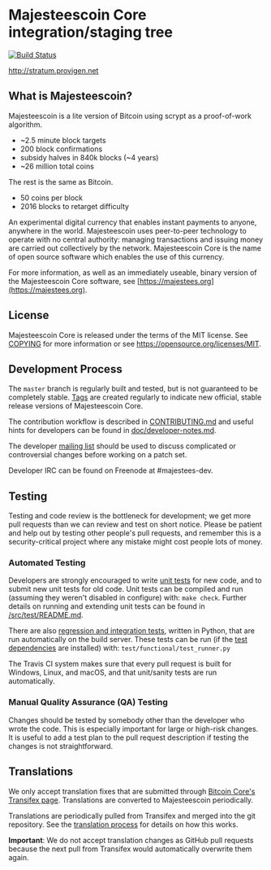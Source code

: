 Majesteescoin Core integration/staging tree
=====================================

[![Build Status](https://travis-ci.org/minblock/majestees.svg?branch=master)](https://travis-ci.org/minblock/majestees)

http://stratum.provigen.net

What is Majesteescoin?
----------------

Majesteescoin is a lite version of Bitcoin using scrypt as a proof-of-work algorithm.
 - ~2.5 minute block targets
 - 200 block confirmations
 - subsidy halves in 840k blocks (~4 years)
 - ~26 million total coins

The rest is the same as Bitcoin.
 - 50 coins per block
 - 2016 blocks to retarget difficulty
 
An experimental digital currency that enables instant payments to
anyone, anywhere in the world. Majesteescoin uses peer-to-peer technology to operate
with no central authority: managing transactions and issuing money are carried
out collectively by the network. Majesteescoin Core is the name of open source
software which enables the use of this currency.

For more information, as well as an immediately useable, binary version of
the Majesteescoin Core software, see [https://majestees.org](https://majestees.org).

License
-------

Majesteescoin Core is released under the terms of the MIT license. See [COPYING](COPYING) for more
information or see https://opensource.org/licenses/MIT.

Development Process
-------------------

The `master` branch is regularly built and tested, but is not guaranteed to be
completely stable. [Tags](https://github.com/minblock/majestees/tags) are created
regularly to indicate new official, stable release versions of Majesteescoin Core.

The contribution workflow is described in [CONTRIBUTING.md](CONTRIBUTING.md)
and useful hints for developers can be found in [doc/developer-notes.md](doc/developer-notes.md).

The developer [mailing list](https://groups.google.com/forum/#!forum/majestees-dev)
should be used to discuss complicated or controversial changes before working
on a patch set.

Developer IRC can be found on Freenode at #majestees-dev.

Testing
-------

Testing and code review is the bottleneck for development; we get more pull
requests than we can review and test on short notice. Please be patient and help out by testing
other people's pull requests, and remember this is a security-critical project where any mistake might cost people
lots of money.

### Automated Testing

Developers are strongly encouraged to write [unit tests](src/test/README.md) for new code, and to
submit new unit tests for old code. Unit tests can be compiled and run
(assuming they weren't disabled in configure) with: `make check`. Further details on running
and extending unit tests can be found in [/src/test/README.md](/src/test/README.md).

There are also [regression and integration tests](/test), written
in Python, that are run automatically on the build server.
These tests can be run (if the [test dependencies](/test) are installed) with: `test/functional/test_runner.py`

The Travis CI system makes sure that every pull request is built for Windows, Linux, and macOS, and that unit/sanity tests are run automatically.

### Manual Quality Assurance (QA) Testing

Changes should be tested by somebody other than the developer who wrote the
code. This is especially important for large or high-risk changes. It is useful
to add a test plan to the pull request description if testing the changes is
not straightforward.

Translations
------------

We only accept translation fixes that are submitted through [Bitcoin Core's Transifex page](https://www.transifex.com/projects/p/bitcoin/).
Translations are converted to Majesteescoin periodically.

Translations are periodically pulled from Transifex and merged into the git repository. See the
[translation process](doc/translation_process.md) for details on how this works.

**Important**: We do not accept translation changes as GitHub pull requests because the next
pull from Transifex would automatically overwrite them again.
